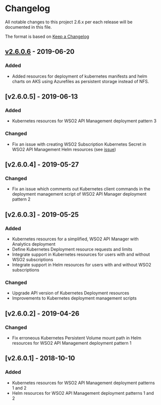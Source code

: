 # Changelog
All notable changes to this project 2.6.x per each release will be documented in this file.

The format is based on [Keep a Changelog](https://keepachangelog.com/en/1.0.0/)

## [v2.6.0.6] - 2019-06-20

### Added

- Added resources for deployment of kubernetes manifests and helm charts on AKS using Azurefiles as persistent storage instead of NFS.

## [v2.6.0.5] - 2019-06-13

### Added
- Kubernetes resources for WSO2 API Management deployment pattern 3

### Changed
- Fix an issue with creating WSO2 Subscription Kubernetes Secret in WSO2 API Management Helm resources
(see [issue](https://github.com/wso2/kubernetes-apim/issues/190))

## [v2.6.0.4] - 2019-05-27

### Changed
- Fix an issue which comments out Kubernetes client commands in the deployment management script of WSO2 API Manager deployment pattern 2

## [v2.6.0.3] - 2019-05-25

### Added
- Kubernetes resources for a simplified, WSO2 API Manager with Analytics deployment
- Define Kubernetes Deployment resource requests and limits
- Integrate support in Kubernetes resources for users with and without WSO2 subscriptions
- Integrate support in Helm resources for users with and without WSO2 subscriptions

### Changed
- Upgrade API version of Kubernetes Deployment resources
- Improvements to Kubernetes deployment management scripts

## [v2.6.0.2] - 2019-04-26

### Changed
- Fix erroneous Kubernetes Persistent Volume mount path in Helm resources for WSO2 API Management deployment pattern 1

## [v2.6.0.1] - 2018-10-10

### Added
- Kubernetes resources for WSO2 API Management deployment patterns 1 and 2
- Helm resources for WSO2 API Management deployment patterns 1 and 2

[v2.6.0.6]: https://github.com/wso2/kubernetes-apim/compare/v2.6.0.5...v2.6.0.6

